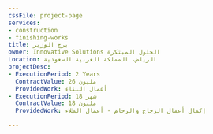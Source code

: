 ```yaml
---
cssFile: project-page
services:
- construction
- finishing-works
title: برج الوزير
owner: Innovative Solutions الحلول المبتكرة
Location: الرياض، المملكة العربية السعودية
projectDesc:
- ExecutionPeriod: 2 Years
  ContractValue: 26 مليون
  ProvidedWork: أعمال البناء
- ExecutionPeriod: 18 شهر
  ContractValue: 18 مليون
  ProvidedWork: إكمال أعمال الزجاج والرخام - أعمال الطلاء
 
---
```

